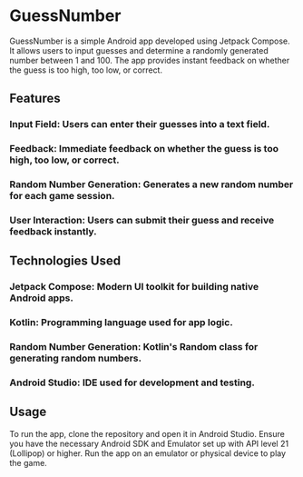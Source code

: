 # GuessNumber
GuessNumber is a simple Android app developed using Jetpack Compose. It allows users to input guesses and determine a randomly generated number between 1 and 100. The app provides instant feedback on whether the guess is too high, too low, or correct.

## Features
### Input Field: Users can enter their guesses into a text field.
### Feedback: Immediate feedback on whether the guess is too high, too low, or correct.
### Random Number Generation: Generates a new random number for each game session.
### User Interaction: Users can submit their guess and receive feedback instantly.
## Technologies Used
### Jetpack Compose: Modern UI toolkit for building native Android apps.
### Kotlin: Programming language used for app logic.
### Random Number Generation: Kotlin's Random class for generating random numbers.
### Android Studio: IDE used for development and testing.
## Usage
To run the app, clone the repository and open it in Android Studio. Ensure you have the necessary Android SDK and Emulator set up with API level 21 (Lollipop) or higher. Run the app on an emulator or physical device to play the game.
